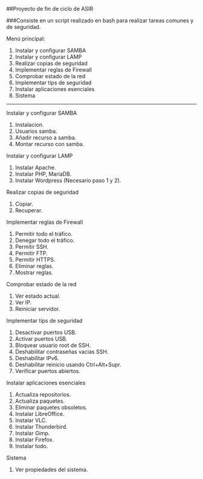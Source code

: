 ##Proyecto de fin de ciclo de ASIR

###Consiste en un script realizado en bash para realizar tareas comunes y de seguridad.

Menú principal:

1. Instalar y configurar SAMBA
2. Instalar y configurar LAMP
3. Realizar copias de seguridad
4. Implementar reglas de Firewall
5. Comprobar estado de la red
6. Implementar tips de seguridad
7. Instalar aplicaciones esenciales
8. Sistema

--------------------------------------

Instalar y configurar SAMBA
1. Instalacion.
2. Usuarios samba.
3. Añadir recurso a samba.
4. Montar recurso con samba.

Instalar y configurar LAMP
1. Instalar Apache.
2. Instalar PHP, MariaDB.
3. Instalar Wordpress (Necesario paso 1 y 2).

Realizar copias de seguridad
1. Copiar.
2. Recuperar.

Implementar reglas de Firewall
1. Permitir todo el tráfico.
2. Denegar todo el tráfico.
3. Permitir SSH.
4. Permitir FTP.
5. Permitir HTTPS.
6. Eliminar reglas.
7. Mostrar reglas.

Comprobar estado de la red
1. Ver estado actual.
2. Ver IP.
3. Reiniciar servidor.

Implementar tips de seguridad
1. Desactivar puertos USB.
2. Activar puertos USB.
3. Bloquear usuario root de SSH.
4. Deshabilitar contraseñas vacias SSH.
5. Deshabilitar IPv6.
6. Deshabilitar reinicio usando Ctrl+Alt+Supr.
7. Verificar puertos abiertos.

Instalar aplicaciones esenciales
1. Actualiza repositorios.
2. Actualiza paquetes.
3. Eliminar paquetes obsoletos.
4. Instalar LibreOffice.
5. Instalar VLC.
6. Instalar Thunderbird.
7. Instalar Gimp.
8. Instalar Firefox.
9. Instalar todo.

Sistema
1. Ver propiedades del sistema.
